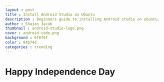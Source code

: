```yaml
---
layout : post
title : Install Android Studio on Ubuntu
description : Beginners guide to installing Android studio on ubuntu. 
author : Shajan Jacob
thumbnail : android-studio-logo.png
cover : android-code.png
background : 6f6f6f
color : 84b74d
categories : trending
---
```


# Happy Independence Day